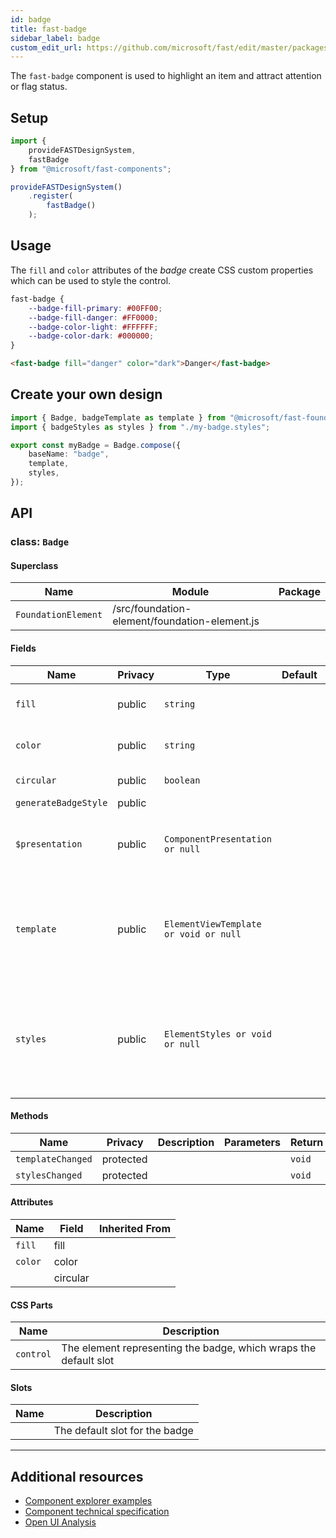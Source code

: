 ```yaml
---
id: badge
title: fast-badge
sidebar_label: badge
custom_edit_url: https://github.com/microsoft/fast/edit/master/packages/web-components/fast-foundation/src/badge/README.md
---
```


The `fast-badge` component is used to highlight an item and attract attention or flag status.

## Setup

```ts
import {
    provideFASTDesignSystem,
    fastBadge
} from "@microsoft/fast-components";

provideFASTDesignSystem()
    .register(
        fastBadge()
    );
```

## Usage

The `fill` and `color` attributes of the *badge* create CSS custom properties which can be used to style the control.

```css
fast-badge {
    --badge-fill-primary: #00FF00;
    --badge-fill-danger: #FF0000;
    --badge-color-light: #FFFFFF;
    --badge-color-dark: #000000;
}
```

```html live
<fast-badge fill="danger" color="dark">Danger</fast-badge>
```

## Create your own design

```ts
import { Badge, badgeTemplate as template } from "@microsoft/fast-foundation";
import { badgeStyles as styles } from "./my-badge.styles";

export const myBadge = Badge.compose({
    baseName: "badge",
    template,
    styles,
});
```

## API



### class: `Badge`

#### Superclass

| Name                | Module                                        | Package |
| ------------------- | --------------------------------------------- | ------- |
| `FoundationElement` | /src/foundation-element/foundation-element.js |         |

#### Fields

| Name                 | Privacy | Type                                  | Default | Description                                                                                                                                                                         | Inherited From    |
| -------------------- | ------- | ------------------------------------- | ------- | ----------------------------------------------------------------------------------------------------------------------------------------------------------------------------------- | ----------------- |
| `fill`               | public  | `string`                              |         | Indicates the badge should have a filled style.                                                                                                                                     |                   |
| `color`              | public  | `string`                              |         | Indicates the badge should have a filled style.                                                                                                                                     |                   |
| `circular`           | public  | `boolean`                             |         | Indicates the element should be circular                                                                                                                                            |                   |
| `generateBadgeStyle` | public  |                                       |         |                                                                                                                                                                                     |                   |
| `$presentation`      | public  | `ComponentPresentation or null`       |         | A property which resolves the ComponentPresentation instance for the current component.                                                                                             | FoundationElement |
| `template`           | public  | `ElementViewTemplate or void or null` |         | Sets the template of the element instance. When undefined, the element will attempt to resolve the template from the associated presentation or custom element definition.          | FoundationElement |
| `styles`             | public  | `ElementStyles or void or null`       |         | Sets the default styles for the element instance. When undefined, the element will attempt to resolve default styles from the associated presentation or custom element definition. | FoundationElement |

#### Methods

| Name              | Privacy   | Description | Parameters | Return | Inherited From    |
| ----------------- | --------- | ----------- | ---------- | ------ | ----------------- |
| `templateChanged` | protected |             |            | `void` | FoundationElement |
| `stylesChanged`   | protected |             |            | `void` | FoundationElement |

#### Attributes

| Name    | Field    | Inherited From |
| ------- | -------- | -------------- |
| `fill`  | fill     |                |
| `color` | color    |                |
|         | circular |                |

#### CSS Parts

| Name      | Description                                                      |
| --------- | ---------------------------------------------------------------- |
| `control` | The element representing the badge, which wraps the default slot |

#### Slots

| Name | Description                    |
| ---- | ------------------------------ |
|      | The default slot for the badge |

<hr/>


## Additional resources

* [Component explorer examples](https://explore.fast.design/components/fast-badge)
* [Component technical specification](https://github.com/microsoft/fast/blob/master/packages/web-components/fast-foundation/src/badge/badge.spec.md)
* [Open UI Analysis](https://open-ui.org/components/badge.research)